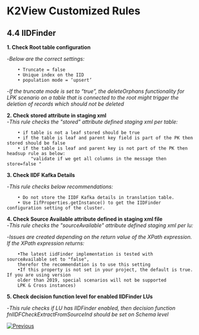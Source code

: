 # K2View Customized Rules

## 4.4	IIDFinder

**1. Check Root table configuration**

   -*Below are the correct settings:*
	
		• Truncate = false  
		• Unique index on the IID  
		• population mode = ‘upsert’  
		
  -*If the truncate mode is set to “true”, the deleteOrphans functionality for LPK scenario on a table that is connected to the root might trigger the deletion of records which should not be deleted*
	  
  
**2. Check stored attribute in staging xml**  
	-*This rule checks the "stored" attribute defined staging xml per table:*

		• if table is not a leaf stored should be true
		• if the table is leaf and parent key field is part of the PK then stored should be false
		• if the table is leaf and parent key is not part of the PK then headsup rule as below:
 			 "validate if we get all columns in the message then store=false "

**3. Check IIDF Kafka Details**  

   -*This rule checks below recommendations:* 

		• Do not store the IIDF Kafka details in translation table.
		• Use IifProperties.getInstance() to get the IIDFinder configuration setting of the cluster.

**4. Check Source Available attribute defined in staging xml file**  
	-*This rule checks the "sourceAvailable" attribute defined staging xml per lu:*  

 -*Issues are created depending on the return value of the XPath expression. If the XPath expression returns:*  
 				
		•The latest iidFinder implementation is tested with sourceAvailable set to "false",
		therefor the recommendation is to use this setting  
		•If this property is not set in your project, the default is true. If you are using version
		older than 2019, special scenarios will not be supported
		LPK & Cross instances)

**5. Check decision function level for enabled IIDFinder LUs**  

   -*This rule checks if LU has IIDFinder enabled, then decision function fnIIDFCheckExtractFromSourceInd should be set on Schema level*



[![Previous](/articles/images/Previous.png)](/articles/COE/SonarQube/04_K2View_Customized_Rules/03_Cassandra.md)

